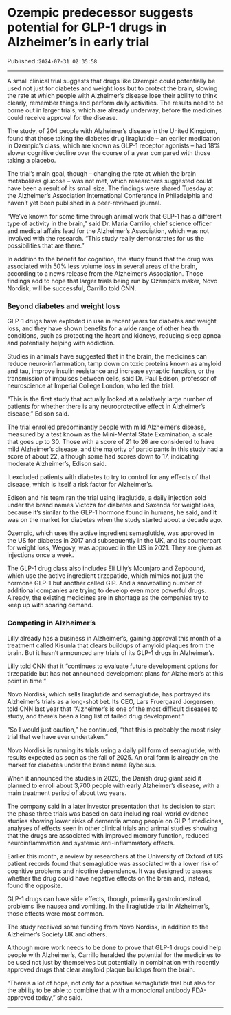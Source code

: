 # Ozempic predecessor suggests potential for GLP-1 drugs in Alzheimer’s in early trial

Published :`2024-07-31 02:35:58`

---

A small clinical trial suggests that drugs like Ozempic could potentially be used not just for diabetes and weight loss but to protect the brain, slowing the rate at which people with Alzheimer’s disease lose their ability to think clearly, remember things and perform daily activities. The results need to be borne out in larger trials, which are already underway, before the medicines could receive approval for the disease.

The study, of 204 people with Alzheimer’s disease in the United Kingdom, found that those taking the diabetes drug liraglutide – an earlier medication in Ozempic’s class, which are known as GLP-1 receptor agonists – had 18% slower cognitive decline over the course of a year compared with those taking a placebo.

The trial’s main goal, though – changing the rate at which the brain metabolizes glucose – was not met, which researchers suggested could have been a result of its small size. The findings were shared Tuesday at the Alzheimer’s Association International Conference in Philadelphia and haven’t yet been published in a peer-reviewed journal.

“We’ve known for some time through animal work that GLP-1 has a different type of activity in the brain,” said Dr. Maria Carrillo, chief science officer and medical affairs lead for the Alzheimer’s Association, which was not involved with the research. “This study really demonstrates for us the possibilities that are there.”

In addition to the benefit for cognition, the study found that the drug was associated with 50% less volume loss in several areas of the brain, according to a news release from the Alzheimer’s Association. Those findings add to hope that larger trials being run by Ozempic’s maker, Novo Nordisk, will be successful, Carrillo told CNN.

### Beyond diabetes and weight loss

GLP-1 drugs have exploded in use in recent years for diabetes and weight loss, and they have shown benefits for a wide range of other health conditions, such as protecting the heart and kidneys, reducing sleep apnea and potentially helping with addiction.

Studies in animals have suggested that in the brain, the medicines can reduce neuro-inflammation, tamp down on toxic proteins known as amyloid and tau, improve insulin resistance and increase synaptic function, or the transmission of impulses between cells, said Dr. Paul Edison, professor of neuroscience at Imperial College London, who led the trial.

“This is the first study that actually looked at a relatively large number of patients for whether there is any neuroprotective effect in Alzheimer’s disease,” Edison said.

The trial enrolled predominantly people with mild Alzheimer’s disease, measured by a test known as the Mini-Mental State Examination, a scale that goes up to 30. Those with a score of 21 to 26 are considered to have mild Alzheimer’s disease, and the majority of participants in this study had a score of about 22, although some had scores down to 17, indicating moderate Alzheimer’s, Edison said.

It excluded patients with diabetes to try to control for any effects of that disease, which is itself a risk factor for Alzheimer’s.

Edison and his team ran the trial using liraglutide, a daily injection sold under the brand names Victoza for diabetes and Saxenda for weight loss, because it’s similar to the GLP-1 hormone found in humans, he said, and it was on the market for diabetes when the study started about a decade ago.

Ozempic, which uses the active ingredient semaglutide, was approved in the US for diabetes in 2017 and subsequently in the UK, and its counterpart for weight loss, Wegovy, was approved in the US in 2021. They are given as injections once a week.

The GLP-1 drug class also includes Eli Lilly’s Mounjaro and Zepbound, which use the active ingredient tirzepatide, which mimics not just the hormone GLP-1 but another called GIP. And a snowballing number of additional companies are trying to develop even more powerful drugs. Already, the existing medicines are in shortage as the companies try to keep up with soaring demand.

### Competing in Alzheimer’s

Lilly already has a business in Alzheimer’s, gaining approval this month of a treatment called Kisunla that clears buildups of amyloid plaques from the brain. But it hasn’t announced any trials of its GLP-1 drugs in Alzheimer’s.

Lilly told CNN that it “continues to evaluate future development options for tirzepatide but has not announced development plans for Alzheimer’s at this point in time.”

Novo Nordisk, which sells liraglutide and semaglutide, has portrayed its Alzheimer’s trials as a long-shot bet. Its CEO, Lars Fruergaard Jorgensen, told CNN last year that “Alzheimer’s is one of the most difficult diseases to study, and there’s been a long list of failed drug development.”

“So I would just caution,” he continued, “that this is probably the most risky trial that we have ever undertaken.”

Novo Nordisk is running its trials using a daily pill form of semaglutide, with results expected as soon as the fall of 2025. An oral form is already on the market for diabetes under the brand name Rybelsus.

When it announced the studies in 2020, the Danish drug giant said it planned to enroll about 3,700 people with early Alzheimer’s disease, with a main treatment period of about two years.

The company said in a later investor presentation that its decision to start the phase three trials was based on data including real-world evidence studies showing lower risks of dementia among people on GLP-1 medicines, analyses of effects seen in other clinical trials and animal studies showing that the drugs are associated with improved memory function, reduced neuroinflammation and systemic anti-inflammatory effects.

Earlier this month, a review by researchers at the University of Oxford of US patient records found that semaglutide was associated with a lower risk of cognitive problems and nicotine dependence. It was designed to assess whether the drug could have negative effects on the brain and, instead, found the opposite.

GLP-1 drugs can have side effects, though, primarily gastrointestinal problems like nausea and vomiting. In the liraglutide trial in Alzheimer’s, those effects were most common.

The study received some funding from Novo Nordisk, in addition to the Alzheimer’s Society UK and others.

Although more work needs to be done to prove that GLP-1 drugs could help people with Alzheimer’s, Carrillo heralded the potential for the medicines to be used not just by themselves but potentially in combination with recently approved drugs that clear amyloid plaque buildups from the brain.

“There’s a lot of hope, not only for a positive semaglutide trial but also for the ability to be able to combine that with a monoclonal antibody FDA-approved today,” she said.

---

